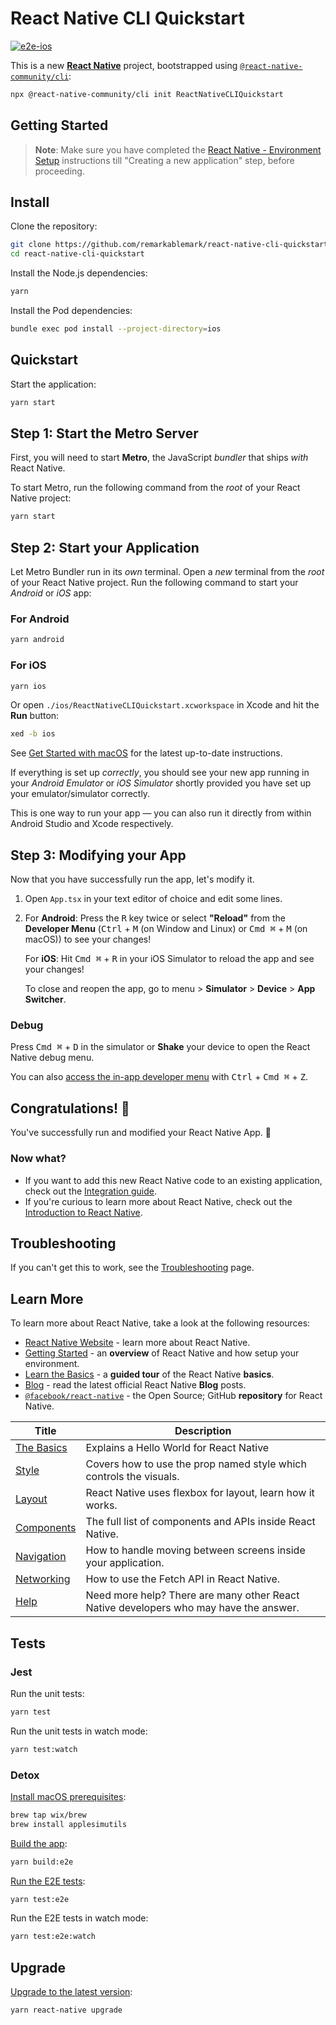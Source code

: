 # React Native CLI Quickstart

[![e2e-ios](https://github.com/remarkablemark/react-native-cli-quickstart/actions/workflows/e2e-ios.yml/badge.svg)](https://github.com/remarkablemark/react-native-cli-quickstart/actions/workflows/e2e-ios.yml)

This is a new [**React Native**](https://reactnative.dev) project, bootstrapped using [`@react-native-community/cli`](https://github.com/react-native-community/cli):

```sh
npx @react-native-community/cli init ReactNativeCLIQuickstart
```

## Getting Started

> **Note**: Make sure you have completed the [React Native - Environment Setup](https://reactnative.dev/docs/environment-setup) instructions till "Creating a new application" step, before proceeding.

## Install

Clone the repository:

```sh
git clone https://github.com/remarkablemark/react-native-cli-quickstart.git
cd react-native-cli-quickstart
```

Install the Node.js dependencies:

```sh
yarn
```

Install the Pod dependencies:

```sh
bundle exec pod install --project-directory=ios
```

## Quickstart

Start the application:

```sh
yarn start
```

## Step 1: Start the Metro Server

First, you will need to start **Metro**, the JavaScript _bundler_ that ships _with_ React Native.

To start Metro, run the following command from the _root_ of your React Native project:

```sh
yarn start
```

## Step 2: Start your Application

Let Metro Bundler run in its _own_ terminal. Open a _new_ terminal from the _root_ of your React Native project. Run the following command to start your _Android_ or _iOS_ app:

### For Android

```sh
yarn android
```

### For iOS

```sh
yarn ios
```

Or open `./ios/ReactNativeCLIQuickstart.xcworkspace` in Xcode and hit the **Run** button:

```sh
xed -b ios
```

See [Get Started with macOS](https://aka.ms/ReactNativeGuideMacOS) for the latest up-to-date instructions.

If everything is set up _correctly_, you should see your new app running in your _Android Emulator_ or _iOS Simulator_ shortly provided you have set up your emulator/simulator correctly.

This is one way to run your app — you can also run it directly from within Android Studio and Xcode respectively.

## Step 3: Modifying your App

Now that you have successfully run the app, let's modify it.

1. Open `App.tsx` in your text editor of choice and edit some lines.
2. For **Android**: Press the <kbd>R</kbd> key twice or select **"Reload"** from the **Developer Menu** (<kbd>Ctrl</kbd> + <kbd>M</kbd> (on Window and Linux) or <kbd>Cmd ⌘</kbd> + <kbd>M</kbd> (on macOS)) to see your changes!

   For **iOS**: Hit <kbd>Cmd ⌘</kbd> + <kbd>R</kbd> in your iOS Simulator to reload the app and see your changes!

   To close and reopen the app, go to menu > **Simulator** > **Device** > **App Switcher**.

### Debug

Press <kbd>Cmd ⌘</kbd> + <kbd>D</kbd> in the simulator or **Shake** your device to open the React Native debug menu.

You can also [access the in-app developer menu](https://reactnative.dev/docs/debugging) with <kbd>Ctrl</kbd> + <kbd>Cmd ⌘</kbd> + <kbd>Z</kbd>.

## Congratulations! :tada:

You've successfully run and modified your React Native App. :partying_face:

### Now what?

- If you want to add this new React Native code to an existing application, check out the [Integration guide](https://reactnative.dev/docs/integration-with-existing-apps).
- If you're curious to learn more about React Native, check out the [Introduction to React Native](https://reactnative.dev/docs/getting-started).

## Troubleshooting

If you can't get this to work, see the [Troubleshooting](https://reactnative.dev/docs/troubleshooting) page.

## Learn More

To learn more about React Native, take a look at the following resources:

- [React Native Website](https://reactnative.dev) - learn more about React Native.
- [Getting Started](https://reactnative.dev/docs/environment-setup) - an **overview** of React Native and how setup your environment.
- [Learn the Basics](https://reactnative.dev/docs/getting-started) - a **guided tour** of the React Native **basics**.
- [Blog](https://reactnative.dev/blog) - read the latest official React Native **Blog** posts.
- [`@facebook/react-native`](https://github.com/facebook/react-native) - the Open Source; GitHub **repository** for React Native.

<!-- prettier-ignore-start -->

| Title | Description |
| --- | --- |
| [The Basics](https://reactnative.dev/docs/tutorial) | Explains a Hello World for React Native |
| [Style](https://reactnative.dev/docs/style) | Covers how to use the prop named style which controls the visuals. |
| [Layout](https://reactnative.dev/docs/flexbox) | React Native uses flexbox for layout, learn how it works. |
| [Components](https://reactnative.dev/docs/components-and-apis) | The full list of components and APIs inside React Native. |
| [Navigation](https://reactnative.dev/docs/navigation) | How to handle moving between screens inside your application. |
| [Networking](https://reactnative.dev/docs/network) | How to use the Fetch API in React Native. |
| [Help](https://reactnative.dev/community/overview) | Need more help? There are many other React Native developers who may have the answer. |

<!-- prettier-ignore-end -->

## Tests

### Jest

Run the unit tests:

```sh
yarn test
```

Run the unit tests in watch mode:

```sh
yarn test:watch
```

### Detox

[Install macOS prerequisites](https://wix.github.io/Detox/docs/introduction/getting-started/#2-macos-only-applesimutils):

```sh
brew tap wix/brew
brew install applesimutils
```

[Build the app](https://wix.github.io/Detox/docs/introduction/project-setup#step-5-build-the-app):

```sh
yarn build:e2e
```

[Run the E2E tests](https://wix.github.io/Detox/docs/introduction/your-first-test#running-tests):

```sh
yarn test:e2e
```

Run the E2E tests in watch mode:

```sh
yarn test:e2e:watch
```

## Upgrade

[Upgrade to the latest version](https://reactnative.dev/docs/upgrading#react-native-cli):

```sh
yarn react-native upgrade
```
